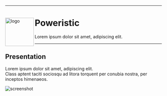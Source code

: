 ***

<div>
  <img align="left" height="92" src="https://www.keonahealth.com/hs-fs/hubfs/HelathcareCRM.png?width=92&name=HelathcareCRM.png" alt="logo">
  <h1>Poweristic</h1>
  <p>Lorem ipsum dolor sit amet, adipiscing elit.</p>
</div>

***

## Presentation

Lorem ipsum dolor sit amet, adipiscing elit.  
Class aptent taciti sociosqu ad litora torquent per conubia nostra, per inceptos himenaeos.

![screenshot](https://fakeimg.pl/640x360/?text=SCREENSHOT)
